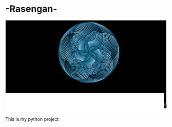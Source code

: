 # -Rasengan-

<img src="https://github.com/ElijahRivera/-Rasengan-/blob/master/Mp1%20Project.png">

<p>
This is my python project  
</p>
